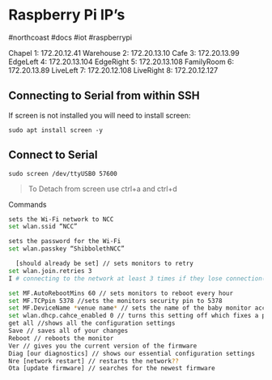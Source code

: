 # Raspberry Pi IP’s
#northcoast #docs #iot #raspberrypi 

Chapel 1:			    172.20.12.41
Warehouse 2:		    172.20.13.10
Cafe 3:				172.20.13.99
EdgeLeft 4:			172.20.13.104
EdgeRight 5:			172.20.13.108
FamilyRoom 6:		    172.20.13.89
LiveLeft 7:			172.20.12.108
LiveRight 8:			172.20.12.127

## Connecting to Serial from within SSH
If screen is not installed you will need to install screen:

```
sudo apt install screen -y
```

## Connect to Serial

```
sudo screen /dev/ttyUSB0 57600
```
> To Detach from screen use ctrl+a and ctrl+d

Commands
```bash
sets the Wi-Fi network to NCC
set wlan.ssid “NCC”

sets the password for the Wi-Fi
set wlan.passkey “ShibbolethNCC”

  [should already be set] // sets monitors to retry 
set wlan.join.retries 3
I # connecting to the network at least 3 times if they lose connection(essential)

set MF.AutoRebootMins 60 // sets monitors to reboot every hour 
set MF.TCPpin 5378 //sets the monitors security pin to 5378
set MF.DeviceName *venue name* // sets the name of the baby monitor according to what venue it is in
set wlan.dhcp.cahce_enabled 0 // turns this setting off which fixes a problem of bad IP information causing a disconnect
get all //shows all the configuration settings
Save // saves all of your changes
Reboot // reboots the monitor 
Ver // gives you the current version of the firmware
Diag [our diagnostics] // shows our essential configuration settings
Nre [network restart] // restarts the network?? 
Ota [update firmware] // searches for the newest firmware
```